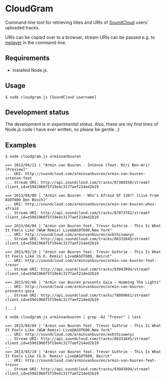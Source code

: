 # CloudGram

Command-line tool for retrieving titles and URIs of [SoundCloud](http://soundcloud.com) users' uploaded tracks.

URIs can be copied over to a browser, stream URIs can be passed e.g. to [mplayer](http://mplayerhq.hu) in the command-line.

## Requirements
* Installed Node.js.

## Usage
`$ node cloudgram.js [SoundCloud username]`

## Development status
The development is in *experimental status*. Also, these are my first lines of Node.js code I have ever written, so please be gentle. ;)

## Examples

`$ node cloudgram.js arminvanbuuren`
    
    ==> 2013/04/11 | "Armin van Buuren - Intense (feat. Miri Ben-Ari) [Preview]"
    ... URI: http://soundcloud.com/arminvanbuuren/armin-van-buuren-intense-feat
    ... Stream URI: http://api.soundcloud.com/tracks/87389350/stream?client_id=e59d1966f5f19e4c3177aef214ed2b19
    
    ==> 2013/04/09 | "Armin van Buuren - Who's Afraid Of 138?! [Live From ASOT600 Den Bosch]"
    ... URI: http://soundcloud.com/arminvanbuuren/armin-van-buuren-whos-afraid
    ... Stream URI: http://api.soundcloud.com/tracks/87073782/stream?client_id=e59d1966f5f19e4c3177aef214ed2b19
    
    ==> 2013/04/04 | "Armin van Buuren feat. Trevor Guthrie - This Is What It Feels Like (W&W Remix) Live@ASOT600,New York"
    ... URI: http://soundcloud.com/arminvanbuuren/avbthiswwnyc
    ... Stream URI: http://api.soundcloud.com/tracks/86331645/stream?client_id=e59d1966f5f19e4c3177aef214ed2b19
    
    ==> 2013/03/19 | "Armin van Buuren feat. Trevor Guthrie - This Is What It Feels Like (G.O. Remix) Live@ASOT600, Beirut"
    ... URI: http://soundcloud.com/arminvanbuuren/armin-van-buuren-feat-trevor
    ... Stream URI: http://api.soundcloud.com/tracks/83943994/stream?client_id=e59d1966f5f19e4c3177aef214ed2b19
    
    ==> 2013/02/06 | "Armin van Buuren presents Gaia – Humming The Lights"
    ... URI: http://soundcloud.com/arminvanbuuren/armin-van-buuren-presents-gaia
    ... Stream URI: http://api.soundcloud.com/tracks/78089661/stream?client_id=e59d1966f5f19e4c3177aef214ed2b19
    
    [...]


`$ node cloudgram.js arminvanbuuren | grep -A2 "Trevor" | less`

    ==> 2013/04/04 | "Armin van Buuren feat. Trevor Guthrie - This Is What It Feels Like (W&W Remix) Live@ASOT600,New York"
    ... URI: http://soundcloud.com/arminvanbuuren/avbthiswwnyc
    ... Stream URI: http://api.soundcloud.com/tracks/86331645/stream?client_id=e59d1966f5f19e4c3177aef214ed2b19
    --
    ==> 2013/03/19 | "Armin van Buuren feat. Trevor Guthrie - This Is What It Feels Like (G.O. Remix) Live@ASOT600, Beirut"
    ... URI: http://soundcloud.com/arminvanbuuren/armin-van-buuren-feat-trevor
    ... Stream URI: http://api.soundcloud.com/tracks/83943994/stream?client_id=e59d1966f5f19e4c3177aef214ed2b19
